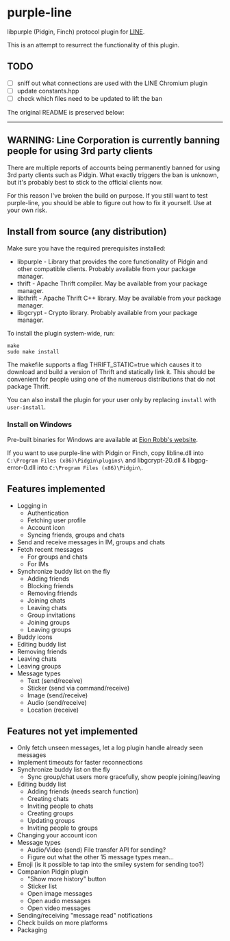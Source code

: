 # purple-line

libpurple (Pidgin, Finch) protocol plugin for [LINE](http://line.me/).

This is an attempt to resurrect the functionality of this plugin.

## TODO

- [ ] sniff out what connections are used with the LINE Chromium plugin
- [ ] update constants.hpp
- [ ] check which files need to be updated to lift the ban

The original README is preserved below:

---

## WARNING: Line Corporation is currently banning people for using 3rd party clients

There are multiple reports of accounts being permanently banned for using 3rd party clients such
as Pidgin. What exactly triggers the ban is unknown, but it's probably best to stick to the
official clients now.

For this reason I've broken the build on purpose. If you still want to test purple-line, you
should be able to figure out how to fix it yourself. Use at your own risk.

## Install from source (any distribution)

Make sure you have the required prerequisites installed:

* libpurple - Library that provides the core functionality of Pidgin and other compatible clients.
  Probably available from your package manager.
* thrift - Apache Thrift compiler. May be available from your package manager.
* libthrift - Apache Thrift C++ library. May be available from your package manager.
* libgcrypt - Crypto library. Probably available from your package manager.

To install the plugin system-wide, run:

    make
    sudo make install

The makefile supports a flag THRIFT_STATIC=true which causes it to download and build a version of
Thrift and statically link it. This should be convenient for people using one of the numerous
distributions that do not package Thrift.

You can also install the plugin for your user only by replacing `install` with `user-install`.

### Install on Windows

Pre-built binaries for Windows are available at [Eion Robb's website](http://eion.robbmob.com/line/).

If you want to use purple-line with Pidgin or Finch, copy libline.dll into `C:\Program Files (x86)\Pidgin\plugins\`
and libgcrypt-20.dll & libgpg-error-0.dll into `C:\Program Files (x86)\Pidgin\`.

## Features implemented

* Logging in
  * Authentication
  * Fetching user profile
  * Account icon
  * Syncing friends, groups and chats
* Send and receive messages in IM, groups and chats
* Fetch recent messages
  * For groups and chats
  * For IMs
* Synchronize buddy list on the fly
  * Adding friends
  * Blocking friends
  * Removing friends
  * Joining chats
  * Leaving chats
  * Group invitations
  * Joining groups
  * Leaving groups
* Buddy icons
* Editing buddy list
* Removing friends
* Leaving chats
* Leaving groups
* Message types
  * Text (send/receive)
  * Sticker (send via command/receive)
  * Image (send/receive)
  * Audio (send/receive)
  * Location (receive)

## Features not yet implemented

* Only fetch unseen messages, let a log plugin handle already seen messages
* Implement timeouts for faster reconnections
* Synchronize buddy list on the fly
  * Sync group/chat users more gracefully, show people joining/leaving
* Editing buddy list
  * Adding friends (needs search function)
  * Creating chats
  * Inviting people to chats
  * Creating groups
  * Updating groups
  * Inviting people to groups
* Changing your account icon
* Message types
  * Audio/Video (send) File transfer API for sending?
  * Figure out what the other 15 message types mean...
* Emoji (is it possible to tap into the smiley system for sending too?)
* Companion Pidgin plugin
  * "Show more history" button
  * Sticker list
  * Open image messages
  * Open audio messages
  * Open video messages
* Sending/receiving "message read" notifications
* Check builds on more platforms
* Packaging
